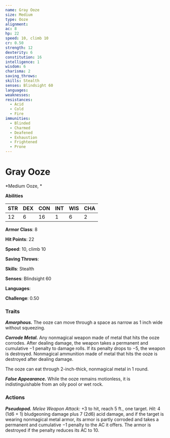 ```yaml
---
name: Gray Ooze
size: Medium
type: Ooze
alignment: 
ac: 8
hp: 22
speed: 10, climb 10
cr: 0.50
strength: 12
dexterity: 6
constitution: 16
intelligence: 1
wisdom: 6
charisma: 2
saving_throws: 
skills: Stealth
senses: Blindsight 60
languages: 
weaknesses:
resistances:
  - Acid
  - Cold
  - Fire
immunities:
  - Blinded
  - Charmed
  - Deafened
  - Exhaustion
  - Frightened
  - Prone
---
```


# Gray Ooze

*Medium Ooze, *

**Abilities**

| STR | DEX | CON | INT | WIS | CHA |
| --- | --- | --- | --- | --- | --- |
| 12 | 6 | 16 | 1 | 6 | 2 |

**Armor Class**: 8

**Hit Points**: 22

**Speed**: 10, climb 10

**Saving Throws**: 

**Skills**: Stealth

**Senses**: Blindsight 60

**Languages**: 

**Challenge**: 0.50


### Traits
***Amorphous.*** The ooze can move through a space as narrow as 1 inch wide without squeezing. 

***Corrode Metal.*** Any nonmagical weapon made of metal that hits the ooze corrodes. After dealing damage, the weapon takes a permanent and cumulative −1 penalty to damage rolls. If its penalty drops to −5, the weapon is destroyed. Nonmagical ammunition made of metal that hits the ooze is destroyed after dealing damage.

The ooze can eat through 2-inch-thick, nonmagical metal in 1 round. 

***False Appearance.*** While the ooze remains motionless, it is indistinguishable from an oily pool or wet rock.

### Actions
***Pseudopod.*** *Melee Weapon Attack:* +3 to hit, reach 5 ft., one target. *Hit:* 4 (1d6 + 1) bludgeoning damage plus 7 (2d6) acid damage, and if the target is wearing nonmagical metal armor, its armor is partly corroded and takes a permanent and cumulative −1 penalty to the AC it offers. The armor is destroyed if the penalty reduces its AC to 10.
